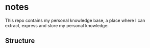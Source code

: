 # notes
This repo contains my personal knowledge base, a place where I can extract, express and store my personal knowledge.

## Structure
<!--stackedit_data:
eyJoaXN0b3J5IjpbMTc4OTc5MjE4XX0=
-->